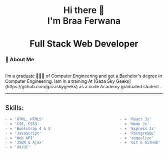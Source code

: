 <h1 align="center" style="font-weight: 600"> 
    Hi there 👋
    <br />
    I'm Braa Ferwana
</h1>

<h1 align="center" style="display: flex; justify-content: center; align-items: center;">
    Full Stack Web Developer
</h1>


### 🙏 About Me
<br>
I’m a graduate 👨🏻‍🎓 of Computer Engineering and got a Bachelor's degree in Computer Engineering.
Iam in a training At [Gaza Sky Geeks](https://github.com/gazaskygeeks) as a code Academy graduated student .

---

<h2 style="font-weight: 500; margin-top: 2rem">Skills:</h2>

```js
- ⭐ 'HTML, HTML5'                                  - ⭐ 'React Js'
- ⭐ 'CSS, CSS3'                                    - ⭐ 'Node Js'
- ⭐ 'Bootstrap 4 & 5'                              - ⭐ 'Express Js'
- ⭐ 'JavaScript'                                   - ⭐ 'PostgreSQL'
- ⭐ 'Web API'                                      - ⭐ 'sequelize'
- ⭐ 'JSON & Ajax'                                  - ⭐ 'Git & GitHub'    
- ⭐ 'UX/UI'                                       
